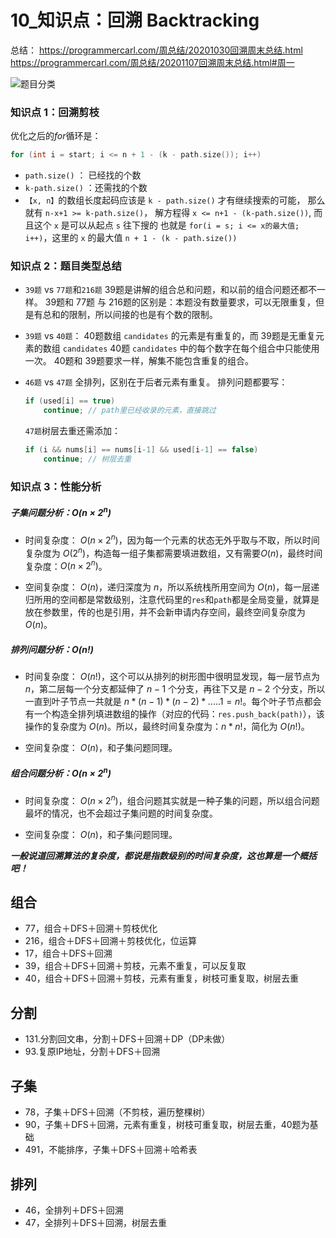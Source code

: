 # 10_知识点：回溯 Backtracking

总结：
https://programmercarl.com/周总结/20201030回溯周末总结.html
https://programmercarl.com/周总结/20201107回溯周末总结.html#周一


![题目分类](https://code-thinking-1253855093.file.myqcloud.com/pics/20210219192050666.png)

### 知识点 1：回溯剪枝

优化之后的$for$循环是：
```cpp
for (int i = start; i <= n + 1 - (k - path.size()); i++)
```

- `path.size()` ： 已经找的个数
- `k-path.size()` ：还需找的个数
- `【x, n】`的数组长度起码应该是 `k - path.size()` 才有继续搜索的可能， 那么就有 `n-x+1 >= k-path.size()`， 解方程得 `x <= n+1 - (k-path.size())`, 而且这个 `x` 是可以从起点 `s` 往下搜的 也就是 `for(i = s; i <= x的最大值; i++)`，这里的 `x` 的最大值 `n + 1 - (k - path.size())`

### 知识点 2：题目类型总结

- `39题` vs `77题`和`216题`
  39题是讲解的组合总和问题，和以前的组合问题还都不一样。
  39题和 77题 与 216题的区别是：本题没有数量要求，可以无限重复，但是有总和的限制，所以间接的也是有个数的限制。

- `39题` vs `40题`：
  40题数组 `candidates` 的元素是有重复的，而 39题是无重复元素的数组 `candidates`
  40题 `candidates` 中的每个数字在每个组合中只能使用一次。
  40题和 39题要求一样，解集不能包含重复的组合。

- `46题` vs `47题`
  全排列，区别在于后者元素有重复。
  排列问题都要写：
  ```cpp
  if (used[i] == true)
      continue; // path里已经收录的元素，直接跳过
  ```
  `47题`树层去重还需添加：
  ```cpp
  if (i && nums[i] == nums[i-1] && used[i-1] == false)
      continue; // 树层去重
  ```

### 知识点 3：性能分析

##### 子集问题分析：$O(n × 2^n)$

- 时间复杂度：  $O(n × 2^n)$，因为每一个元素的状态无外乎取与不取，所以时间复杂度为 $O(2^n)$，构造每一组子集都需要填进数组，又有需要$O(n)$，最终时间复杂度：$O(n × 2^n)$。

- 空间复杂度：  $O(n)$，递归深度为 $n$，所以系统栈所用空间为 $O(n)$，每一层递归所用的空间都是常数级别，注意代码里的`res`和`path`都是全局变量，就算是放在参数里，传的也是引用，并不会新申请内存空间，最终空间复杂度为 $O(n)$。


##### 排列问题分析：$O(n!)$

- 时间复杂度：  $O(n!)$，这个可以从排列的树形图中很明显发现，每一层节点为$n$，第二层每一个分支都延伸了 $n-1$ 个分支，再往下又是 $n-2$ 个分支，所以一直到叶子节点一共就是 $n * (n-1) * (n-2) * ..... 1 = n!$。每个叶子节点都会有一个构造全排列填进数组的操作（对应的代码：`res.push_back(path)`），该操作的复杂度为 $O(n)$。所以，最终时间复杂度为：$n * n!$，简化为 $O(n!)$。

- 空间复杂度：  $O(n)$，和子集问题同理。

##### 组合问题分析：$O(n × 2^n)$

- 时间复杂度：  $O(n × 2^n)$，组合问题其实就是一种子集的问题，所以组合问题最坏的情况，也不会超过子集问题的时间复杂度。

- 空间复杂度：  $O(n)$，和子集问题同理。


***一般说道回溯算法的复杂度，都说是指数级别的时间复杂度，这也算是一个概括吧！***

## 组合

- 77，组合＋DFS＋回溯＋剪枝优化
- 216，组合＋DFS＋回溯＋剪枝优化，位运算
- 17，组合＋DFS＋回溯
- 39，组合＋DFS＋回溯＋剪枝，元素不重复，可以反复取
- 40，组合＋DFS＋回溯＋剪枝，元素有重复，树枝可重复取，树层去重

## 分割

- 131.分割回文串，分割＋DFS＋回溯＋DP（DP未做）
- 93.复原IP地址，分割＋DFS＋回溯

## 子集

- 78，子集＋DFS＋回溯（不剪枝，遍历整棵树）
- 90，子集＋DFS＋回溯，元素有重复，树枝可重复取，树层去重，40题为基础
- 491，不能排序，子集＋DFS＋回溯＋哈希表

## 排列

- 46，全排列＋DFS＋回溯
- 47，全排列＋DFS＋回溯，树层去重
